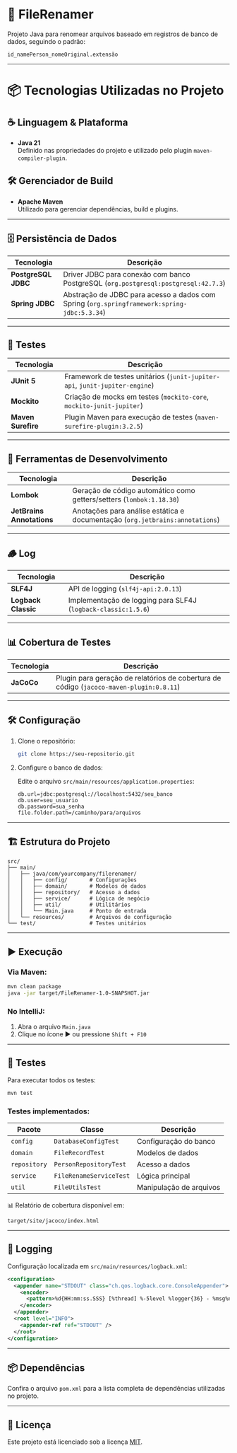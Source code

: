 # 📁 FileRenamer

Projeto Java para renomear arquivos baseado em registros de banco de dados, seguindo o padrão:

```
id_namePerson_nomeOriginal.extensão
```

---

# 📦 Tecnologias Utilizadas no Projeto

## ☕ Linguagem & Plataforma
- **Java 21**  
  Definido nas propriedades do projeto e utilizado pelo plugin `maven-compiler-plugin`.

## 🛠️ Gerenciador de Build
- **Apache Maven**  
  Utilizado para gerenciar dependências, build e plugins.

---

## 🗄️ Persistência de Dados
| Tecnologia         | Descrição                                           |
|--------------------|-----------------------------------------------------|
| **PostgreSQL JDBC** | Driver JDBC para conexão com banco PostgreSQL (`org.postgresql:postgresql:42.7.3`) |
| **Spring JDBC**     | Abstração de JDBC para acesso a dados com Spring (`org.springframework:spring-jdbc:5.3.34`) |

---

## 🧪 Testes
| Tecnologia         | Descrição                                           |
|--------------------|-----------------------------------------------------|
| **JUnit 5**         | Framework de testes unitários (`junit-jupiter-api`, `junit-jupiter-engine`) |
| **Mockito**         | Criação de mocks em testes (`mockito-core`, `mockito-junit-jupiter`) |
| **Maven Surefire**  | Plugin Maven para execução de testes (`maven-surefire-plugin:3.2.5`) |

---

## 🧰 Ferramentas de Desenvolvimento
| Tecnologia      | Descrição                                                   |
|------------------|-------------------------------------------------------------|
| **Lombok**        | Geração de código automático como getters/setters (`lombok:1.18.30`) |
| **JetBrains Annotations** | Anotações para análise estática e documentação (`org.jetbrains:annotations`) |

---

## 🪵 Log
| Tecnologia       | Descrição                                               |
|-------------------|---------------------------------------------------------|
| **SLF4J**          | API de logging (`slf4j-api:2.0.13`)                     |
| **Logback Classic** | Implementação de logging para SLF4J (`logback-classic:1.5.6`) |

---

## 📊 Cobertura de Testes
| Tecnologia     | Descrição                                                       |
|----------------|-----------------------------------------------------------------|
| **JaCoCo**      | Plugin para geração de relatórios de cobertura de código (`jacoco-maven-plugin:0.8.11`) |

---


## 🛠️ Configuração

1. Clone o repositório:

   ```bash
   git clone https://seu-repositorio.git
   ```

2. Configure o banco de dados:

   Edite o arquivo `src/main/resources/application.properties`:

   ```properties
   db.url=jdbc:postgresql://localhost:5432/seu_banco
   db.user=seu_usuario
   db.password=sua_senha
   file.folder.path=/caminho/para/arquivos
   ```

---

## 🏗️ Estrutura do Projeto

```
src/
├── main/
│   ├── java/com/yourcompany/filerenamer/
│   │   ├── config/       # Configurações
│   │   ├── domain/       # Modelos de dados
│   │   ├── repository/   # Acesso a dados
│   │   ├── service/      # Lógica de negócio
│   │   ├── util/         # Utilitários
│   │   └── Main.java     # Ponto de entrada
│   └── resources/        # Arquivos de configuração
└── test/                 # Testes unitários
```

---

## ▶️ Execução

### Via Maven:

```bash
mvn clean package
java -jar target/FileRenamer-1.0-SNAPSHOT.jar
```

### No IntelliJ:

1. Abra o arquivo `Main.java`
2. Clique no ícone ▶️ ou pressione `Shift + F10`

---

## 🧪 Testes

Para executar todos os testes:

```bash
mvn test
```

### Testes implementados:

| Pacote     | Classe                    | Descrição                  |
|------------|---------------------------|----------------------------|
| `config`   | `DatabaseConfigTest`      | Configuração do banco      |
| `domain`   | `FileRecordTest`          | Modelos de dados           |
| `repository` | `PersonRepositoryTest`  | Acesso a dados             |
| `service`  | `FileRenameServiceTest`   | Lógica principal           |
| `util`     | `FileUtilsTest`           | Manipulação de arquivos    |

📊 Relatório de cobertura disponível em:

```
target/site/jacoco/index.html
```

---

## 📝 Logging

Configuração localizada em `src/main/resources/logback.xml`:

```xml
<configuration>
  <appender name="STDOUT" class="ch.qos.logback.core.ConsoleAppender">
    <encoder>
      <pattern>%d{HH:mm:ss.SSS} [%thread] %-5level %logger{36} - %msg%n</pattern>
    </encoder>
  </appender>
  <root level="INFO">
    <appender-ref ref="STDOUT" />
  </root>
</configuration>
```

---

## 📦 Dependências

Confira o arquivo `pom.xml` para a lista completa de dependências utilizadas no projeto.

---

## 📄 Licença

Este projeto está licenciado sob a licença [MIT](https://opensource.org/licenses/MIT).
